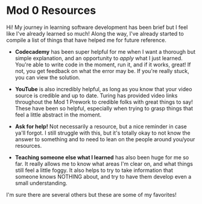 # Mod 0 Resources


Hi! My journey in learning software development has been brief but I feel like I've already learned so much! Along the way, I've already started to compile a list of things that have helped me for future reference.

- **Codecademy** has been super helpful for me when I want a thorough but simple explanation, and an opportunity to *apply* what I just learned. You're able to write code in the moment, run it, and if it works, great! If not, you get feedback on what the error may be. If you're really stuck, you can view the solution.

- **YouTube** is also incredibly helpful, as long as you know that your video source is credible and up to date. Turing has provided video links throughout the Mod 1 Prework to credible folks with great things to say! These have been so helpful, especially when trying to grasp things that feel a little abstract in the moment.

- **Ask for help!** Not necessarily a resource, but a nice reminder in case ya'll forgot. I still struggle with this, but it's totally okay to not know the answer to something and to need to lean on the people around you/your resources.

- **Teaching someone else what I learned** has also been huge for me so far. It really allows me to know what areas I'm clear on, and what things still feel a little foggy. It also helps to try to take information that someone knows NOTHING about, and try to have them develop even a small understanding.


I'm sure there are several others but these are some of my favorites! 
